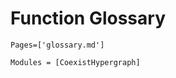 # Function Glossary

```@index
Pages=['glossary.md']
```

```@autodocs
Modules = [CoexistHypergraph]
```

